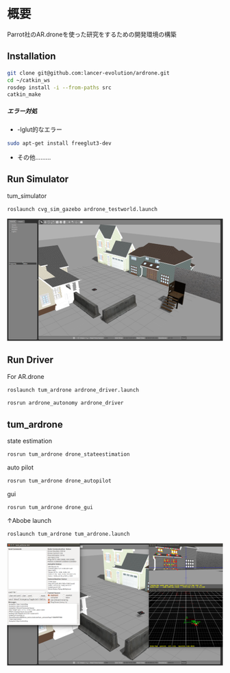 # 概要

Parrot社のAR.droneを使った研究をするための開発環境の構築

## Installation

```bash
git clone git@github.com:lancer-evolution/ardrone.git
cd ~/catkin_ws
rosdep install -i --from-paths src
catkin_make
```
##### エラー対処

* -lglut的なエラー
```bash
sudo apt-get install freeglut3-dev
```
* その他.........

## Run Simulator

tum_simulator
```bash
roslaunch cvg_sim_gazebo ardrone_testworld.launch
```
![](/pict/sim.png)

## Run Driver

For AR.drone
```bash
roslaunch tum_ardrone ardrone_driver.launch
```
```bash
rosrun ardrone_autonomy ardrone_driver
```
## tum_ardrone

state estimation
```bash
rosrun tum_ardrone drone_stateestimation
```
auto pilot
```bash
rosrun tum_ardrone drone_autopilot
```
gui
```bash
rosrun tum_ardrone drone_gui
```
↑Abobe launch
```bash
roslaunch tum_ardrone tum_ardrone.launch
```
![](/pict/autopilot.png)



